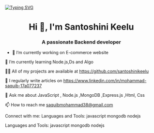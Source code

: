 [![Typing SVG](https://readme-typing-svg.herokuapp.com?color=%23D4153D&size=30&lines=Hi+I+am+Santoshini+Keelu)](https://git.io/typing-svg)
<h1 align="center">Hi 👋, I'm Santoshini Keelu</h1>
<h3 align="center">A passionate Backend developer</h3>



- 🔭 I’m currently working on E-commerce website

🌱 I’m currently learning Node.js,Ds and Algo

👨‍💻 All of my projects are available at https://github.com/santoshinikeelu

📝 I regularly write articles on https://www.linkedin.com/in/mohammad-saquib-17a077237

💬 Ask me about JavaScript , Node.js ,MongoDB ,Express.js ,Html, Css

📫 How to reach me saquibmohammad38@gmail.com

Connect with me:
Languages and Tools:
javascript mongodb nodejs

Languages and Tools:
javascript mongodb nodejs
